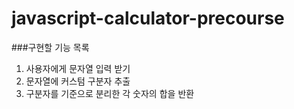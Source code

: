 # javascript-calculator-precourse

###구현할 기능 목록

1. 사용자에게 문자열 입력 받기
2. 문자열에 커스텀 구분자 추출
3. 구분자를 기준으로 분리한 각 숫자의 합을 반환
